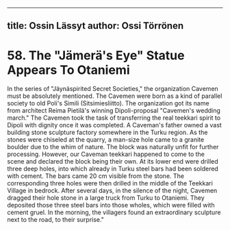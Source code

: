 
---
title: Ossin Lässyt
author: Ossi Törrönen
---

    
# 58. The "Jämerä's Eye" Statue Appears To Otaniemi

In the series of "Jäynäspirited Secret Societies," the organization Cavemen must be absolutely mentioned. The Cavemen were born as a kind of parallel society to old Poli's Simili (Sitsimiesliitto). The organization got its name from architect Reima Pietilä's winning Dipoli-proposal "Cavemen's wedding march." The Cavemen took the task of transferring the real teekkari spirit to Dipoli with dignity once it was completed. A Caveman's father owned a vast building stone sculpture factory somewhere in the Turku region. As the stones were chiseled at the quarry, a man-size hole came to a granite boulder due to the whim of nature. The block was naturally unfit for further processing. However, our Caveman teekkari happened to come to the scene and declared the block being their own. At its lower end were drilled three deep holes, into which already in Turku steel bars had been soldered with cement. The bars came 20 cm visible from the stone. The corresponding three holes were then drilled in the middle of the Teekkari Village in bedrock. After several days, in the silence of the night, Cavemen dragged their hole stone in a large truck from Turku to Otaniemi. They deposited those three steel bars into those wholes, which were filled with cement gruel. In the morning, the villagers found an extraordinary sculpture next to the road, to their surprise."
